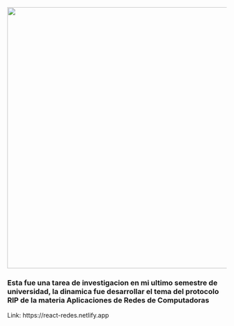 <div align="center">
  <img src="https://ideogram.ai/api/images/direct/PrhDKUjUT_-qQtPjEZHLUw" width="600">
  
  <h3 align="left">Esta fue una tarea de investigacion en mi ultimo semestre de universidad, la dinamica fue desarrollar el tema del protocolo RIP de la materia <strong>Aplicaciones de Redes de Computadoras</strong></h3>
  <p align="left">Link: https://react-redes.netlify.app</p>
</div>
